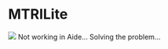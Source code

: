 # MTRILite
[![](https://jitpack.io/v/MTRILogic/MTRILogicLite.svg)](https://jitpack.io/#MTRILogic/MTRILogicLite)
Not working in Aide... Solving the problem...
